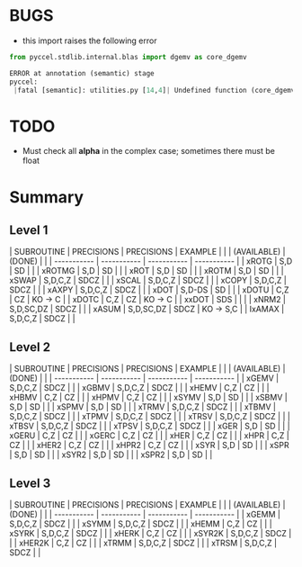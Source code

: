 # BUGS

* this import raises the following error
```python
from pyccel.stdlib.internal.blas import dgemv as core_dgemv

ERROR at annotation (semantic) stage
pyccel:
 |fatal [semantic]: utilities.py [14,4]| Undefined function (core_dgemv)
```

# TODO

* Must check all **alpha** in the complex case; sometimes there must be float

# Summary

## Level 1

| SUBROUTINE  | PRECISIONS  | PRECISIONS  | EXAMPLE     |
|             | (AVAILABLE) |    (DONE)   |             |
| ----------- | ----------- | ----------- | ----------- |
| xROTG       | S,D         | SD          |             |
| xROTMG      | S,D         | SD          |             |
| xROT        | S,D         | SD          |             |
| xROTM       | S,D         | SD          |             |
| xSWAP       | S,D,C,Z     | SDCZ        |             |
| xSCAL       | S,D,C,Z     | SDCZ        |             |
| xCOPY       | S,D,C,Z     | SDCZ        |             |
| xAXPY       | S,D,C,Z     | SDCZ        |             |
| xDOT        | S,D-DS      | SD          |             |
| xDOTU       | C,Z         | CZ          | KO -> C     |
| xDOTC       | C,Z         | CZ          | KO -> C     |
| xxDOT       | SDS         |             |             |
| xNRM2       | S,D,SC,DZ   | SDCZ        |             |
| xASUM       | S,D,SC,DZ   | SDCZ        | KO -> S,C   |
| IxAMAX      | S,D,C,Z     | SDCZ        |             |


## Level 2 

| SUBROUTINE  | PRECISIONS   | PRECISIONS  | EXAMPLE     |
|             | (AVAILABLE)  |   (DONE)    |             |
| ----------- | -----------  | ----------- | ----------- |
| xGEMV       | S,D,C,Z      | SDCZ        |             |
| xGBMV       | S,D,C,Z      | SDCZ        |             |
| xHEMV       | C,Z          | CZ          |             |
| xHBMV       | C,Z          | CZ          |             |
| xHPMV       | C,Z          | CZ          |             |
| xSYMV       | S,D          | SD          |             |
| xSBMV       | S,D          | SD          |             |
| xSPMV       | S,D          | SD          |             |
| xTRMV       | S,D,C,Z      | SDCZ        |             |
| xTBMV       | S,D,C,Z      | SDCZ        |             |
| xTPMV       | S,D,C,Z      | SDCZ        |             |
| xTRSV       | S,D,C,Z      | SDCZ        |             |
| xTBSV       | S,D,C,Z      | SDCZ        |             |
| xTPSV       | S,D,C,Z      | SDCZ        |             |
| xGER        | S,D          | SD          |             |
| xGERU       | C,Z          | CZ          |             |
| xGERC       | C,Z          | CZ          |             |
| xHER        | C,Z          | CZ          |             |
| xHPR        | C,Z          | CZ          |             |
| xHER2       | C,Z          | CZ          |             |
| xHPR2       | C,Z          | CZ          |             |
| xSYR        | S,D          | SD          |             |
| xSPR        | S,D          | SD          |             |
| xSYR2       | S,D          | SD          |             |
| xSPR2       | S,D          | SD          |             |

## Level 3 

| SUBROUTINE  | PRECISIONS   | PRECISIONS  | EXAMPLE     |
|             | (AVAILABLE)  |   (DONE)    |             |
| ----------- | -----------  | ----------- | ----------- |
| xGEMM       | S,D,C,Z      | SDCZ        |             |
| xSYMM       | S,D,C,Z      | SDCZ        |             |
| xHEMM       | C,Z          | CZ          |             |
| xSYRK       | S,D,C,Z      | SDCZ        |             |
| xHERK       | C,Z          | CZ          |             |
| xSYR2K      | S,D,C,Z      | SDCZ        |             |
| xHER2K      | C,Z          | CZ          |             |
| xTRMM       | S,D,C,Z      | SDCZ        |             |
| xTRSM       | S,D,C,Z      | SDCZ        |             |
